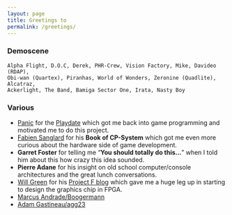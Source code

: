 ```yaml
---
layout: page
title: Greetings to
permalink: /greetings/
---
```


### Demoscene

```
Alpha Flight, D.O.C, Derek, PHR-Crew, Vision Factory, Mike, Davideo (RDAP),
Obi-wan (Quartex), Piranhas, World of Wonders, Zeronine (Quadlite), Alcatraz,
Ackerlight, The Band, Bamiga Sector One, Irata, Nasty Boy
```

### Various

- [Panic](https://panic.com) for the [Playdate](https://play.date) which got me back into game programming and motivated me to do this project.
- [Fabien Sanglard](https://fabiensanglard.net) for his **Book of CP-System** which got me even more curious about the hardware side of game development.
- **Garret Foster** for telling me “**You should totally do this…**” when I told him about this how crazy this idea sounded.
- **Pierre Adane** for his insight on old school computer/console architectures and the great lunch conversations.
- [Will Green](https://github.com/WillGreen) for his [Project F blog](https://projectf.io) which gave me a huge leg up in starting to design the graphics chip in FPGA.
- [Marcus Andrade/Boogermann](https://github.com/boogermann)
- [Adam Gastineau/agg23](https://github.com/agg23)
